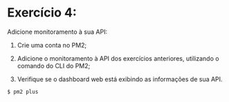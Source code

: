 # Exercício 4:
Adicione monitoramento à sua API:

1. Crie uma conta no PM2;

2. Adicione o monitoramento à API dos exercícios anteriores, utilizando o comando do CLI do PM2;

3. Verifique se o dashboard web está exibindo as informações de sua API.
```bash
$ pm2 plus
```